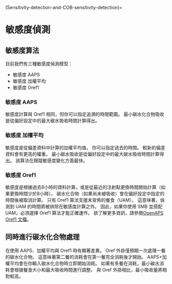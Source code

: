 (Sensitivity-detection-and-COB-sensitivity-detection)=

# 敏感度偵測

## 敏感度算法

目前我們有三種敏感度偵測模型：

* 敏感度 AAPS
* 敏感度 加權平均
* 敏感度 Oref1

### 敏感度 AAPS

敏感度計算與 Oref1 相同，但你可以指定追溯的時間範圍。 最小碳水化合物吸收是從偏好設定中的最大碳水吸收時間計算得出。

### 敏感度 加權平均

敏感度是從偏差資料中計算的加權平均值。 你可以指定過去的時間。 較新的偏差資料會有更高的權重。 最小碳水吸收是從偏好設定中的最大碳水吸收時間計算得出。 該算法在跟蹤敏感度變化方面最快。

### 敏感度 Oref1

敏感度是根據過去8小時的資料計算，或是從最近的注射點更換時間開始計算（如果更換時間少於8小時）。 碳水化合物（如果尚未被吸收）會在偏好設定中指定的時間後被取消計算。 只有 Oref1 算法支援未宣佈的餐食（UAM）。 這意味著，偵測到 UAM 的時間將被排除在敏感度計算之外。 因此，如果你使用 SMB 並搭配 UAM，必須選擇 Oref1 算法才能正確運作。 欲了解更多資訊，請參閱[OpenAPS Oref1 文檔](https://openaps.readthedocs.io/en/latest/docs/Customize-Iterate/oref1.html)。

## 同時進行碳水化合物處理

在使用 AAPS、加權平均與 Oref1 時有顯著差異。 Oref 外掛僅預期一次處理一餐的碳水化合物。 這意味著第二餐的消耗會在第一餐完全消耗後才開始。 AAPS+加權平均會在你輸入碳水化合物時立即開始消耗。 如果有多餐在消耗，最小碳水消耗會根據餐食大小和最大吸收時間進行調整。 與 Oref 外掛相比，最小吸收量將相對較高。